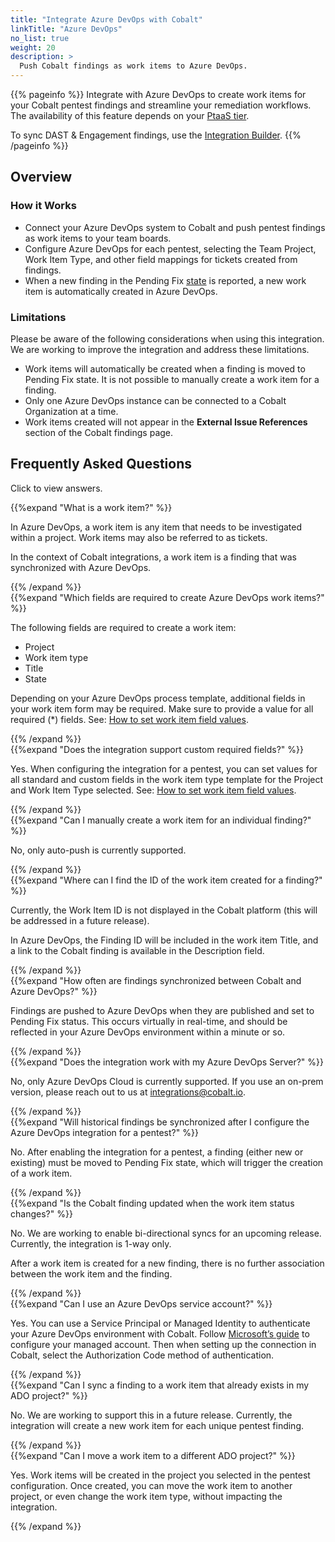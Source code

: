 ```yaml
---
title: "Integrate Azure DevOps with Cobalt"
linkTitle: "Azure DevOps"
no_list: true
weight: 20
description: >
  Push Cobalt findings as work items to Azure DevOps.
---
```


{{% pageinfo %}}
Integrate with Azure DevOps to create work items for your Cobalt pentest findings and streamline your remediation workflows. The availability of this feature depends on your [PtaaS tier](/platform-deep-dive/credits/ptaas-tiers/). 

To sync DAST & Engagement findings, use the [Integration Builder](/integrations/integrationbuilder/).
{{% /pageinfo %}}

## Overview

### How it Works

- Connect your Azure DevOps system to Cobalt and push pentest findings as work items to your team boards.
- Configure Azure DevOps for each pentest, selecting the Team Project, Work Item Type, and other field mappings for tickets created from findings.
- When a new finding in the Pending Fix [state](/platform-deep-dive/pentests/findings/finding-states) is reported, a new work item is automatically created in Azure DevOps.

### Limitations

Please be aware of the following considerations when using this integration. We are working to improve the integration and address these limitations.

- Work items will automatically be created when a finding is moved to Pending Fix state. It is not possible to manually create a work item for a finding.
- Only one Azure DevOps instance can be connected to a Cobalt Organization at a time.
- Work items created will not appear in the **External Issue References** section of the Cobalt findings page.

## Frequently Asked Questions

Click <i style="font-size:x-large; color: #0047AB" class="fas fa-chevron-right"></i> to view answers.

{{%expand "What is a work item?" %}}
<br>

In Azure DevOps, a work item is any item that needs to be investigated within a project. Work items may also be referred to as tickets.

In the context of Cobalt integrations, a work item is a finding that was synchronized with Azure DevOps.

{{% /expand %}}
<br>
{{%expand "Which fields are required to create Azure DevOps work items?" %}}
<br>

The following fields are required to create a work item:
- Project
- Work item type
- Title
- State

Depending on your Azure DevOps process template, additional fields in your work item form may be required. Make sure to provide a value for all required (*) fields. See: [How to set work item field values](/integrations/azure-devops/push-findings/#set-work-item-field-values). 

{{% /expand %}}
<br>
{{%expand "Does the integration support custom required fields?" %}}
<br>

Yes. When configuring the integration for a pentest, you can set values for all standard and custom fields in the work item type template for the Project and Work Item Type selected. See: [How to set work item field values](/integrations/azure-devops/push-findings/#set-work-item-field-values).

{{% /expand %}}
<br>
{{%expand "Can I manually create a work item for an individual finding?" %}}
<br>

No, only auto-push is currently supported. 

{{% /expand %}}
<br>
{{%expand "Where can I find the ID of the work item created for a finding?" %}}
<br>

Currently, the Work Item ID is not displayed in the Cobalt platform (this will be addressed in a future release).

In Azure DevOps, the Finding ID will be included in the work item Title, and a link to the Cobalt finding is available in the Description field. 

{{% /expand %}}
<br>
{{%expand "How often are findings synchronized between Cobalt and Azure DevOps?" %}}
<br>

Findings are pushed to Azure DevOps when they are published and set to Pending Fix status. This occurs virtually in real-time, and should be reflected in your Azure DevOps environment within a minute or so. 

{{% /expand %}}
<br>
{{%expand "Does the integration work with my Azure DevOps Server?" %}}
<br>

No, only Azure DevOps Cloud is currently supported. If you use an on-prem version, please reach out to us at [integrations@cobalt.io](mailto:integrations@cobalt.io). 

{{% /expand %}}
<br>
{{%expand "Will historical findings be synchronized after I configure the Azure DevOps integration for a pentest?" %}}
<br>

No. After enabling the integration for a pentest, a finding (either new or existing) must be moved to Pending Fix state, which will trigger the creation of a work item. 

{{% /expand %}}
<br>
{{%expand "Is the Cobalt finding updated when the work item status changes?" %}}
<br>

No. We are working to enable bi-directional syncs for an upcoming release. Currently, the integration is 1-way only.

After a work item is created for a new finding, there is no further association between the work item and the finding.

{{% /expand %}}
<br>
{{%expand "Can I use an Azure DevOps service account?" %}}
<br>

Yes. You can use a Service Principal or Managed Identity to authenticate your Azure DevOps environment with Cobalt. Follow [Microsoft’s guide](https://learn.microsoft.com/en-us/azure/devops/integrate/get-started/authentication/service-principal-managed-identity?view=azure-devops) to configure your managed account. Then when setting up the connection in Cobalt, select the Authorization Code method of authentication.

{{% /expand %}}
<br>
{{%expand "Can I sync a finding to a work item that already exists in my ADO project?" %}}
<br>

No. We are working to support this in a future release. Currently, the integration will create a new work item for each unique pentest finding.  

{{% /expand %}}
<br>
{{%expand "Can I move a work item to a different ADO project?" %}}
<br>

Yes. Work items will be created in the project you selected in the pentest configuration. Once created, you can move the work item to another project, or even change the work item type, without impacting the integration. 

{{% /expand %}}
